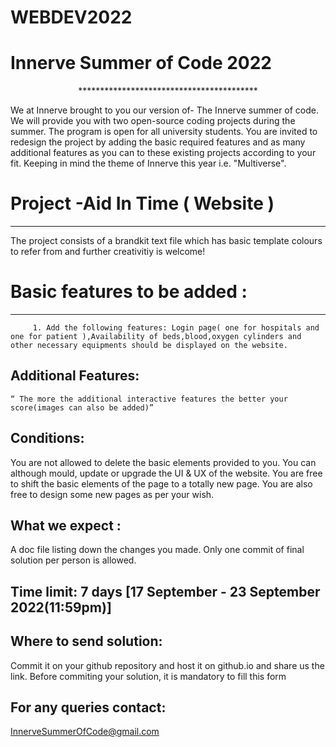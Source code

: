 # WEBDEV2022
<p align="center"><h1>Innerve Summer of Code 2022</h1></p>
<p align="center">*****************************************</p>
													
We at Innerve brought to you our version of- The Innerve summer of code. We will 
provide you with two open-source coding projects during the summer. The program is open for all university students.
You are invited to redesign the project by adding the basic required features and as many additional features as you can to these
existing projects according to your fit. Keeping in mind the theme of Innerve this year i.e. "Multiverse". 

# Project  -Aid In Time ( Website )
--------------------------------
The project consists of a brandkit text file which has basic template colours to refer from and further creativitiy is welcome! 

# Basic features to be added :
----------------------------
         1. Add the following features: Login page( one for hospitals and one for patient ),Availability of beds,blood,oxygen cylinders and other necessary equipments should be displayed on the website.
Additional Features:
--------------------
	“ The more the additional interactive features the better your score(images can also be added)”
 
Conditions:
-----------
You are not allowed to delete the basic elements provided to you.
You can although mould, update or upgrade the UI & UX of the website.
You are free to shift the basic elements of the page to a totally new page.
You are also free to design some new pages as per your wish.

What we expect :
----------------
A doc file listing down the changes you made.
Only one commit of final solution per person is allowed.

Time limit: 7 days [17 September - 23 September 2022(11:59pm)]
-----------

Where to send solution:
-----------------------
Commit it on your github repository and host it on github.io and share us the link.
Before commiting your solution, it is mandatory to fill this form 

For any queries contact: 
------------------------
   InnerveSummerOfCode@gmail.com
